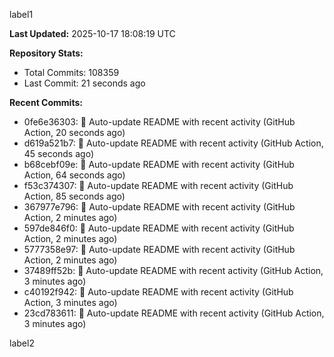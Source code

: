 
label1 
<!-- ACTIVITY_START -->
**Last Updated:** 2025-10-17 18:08:19 UTC

**Repository Stats:**
- Total Commits: 108359
- Last Commit: 21 seconds ago

**Recent Commits:**
- 0fe6e36303: 🤖 Auto-update README with recent activity (GitHub Action, 20 seconds ago)
- d619a521b7: 🤖 Auto-update README with recent activity (GitHub Action, 45 seconds ago)
- b68cebf09e: 🤖 Auto-update README with recent activity (GitHub Action, 64 seconds ago)
- f53c374307: 🤖 Auto-update README with recent activity (GitHub Action, 85 seconds ago)
- 367977e796: 🤖 Auto-update README with recent activity (GitHub Action, 2 minutes ago)
- 597de846f0: 🤖 Auto-update README with recent activity (GitHub Action, 2 minutes ago)
- 5777358e97: 🤖 Auto-update README with recent activity (GitHub Action, 2 minutes ago)
- 37489ff52b: 🤖 Auto-update README with recent activity (GitHub Action, 3 minutes ago)
- c40192f942: 🤖 Auto-update README with recent activity (GitHub Action, 3 minutes ago)
- 23cd783611: 🤖 Auto-update README with recent activity (GitHub Action, 3 minutes ago)
<!-- ACTIVITY_END -->

label2

